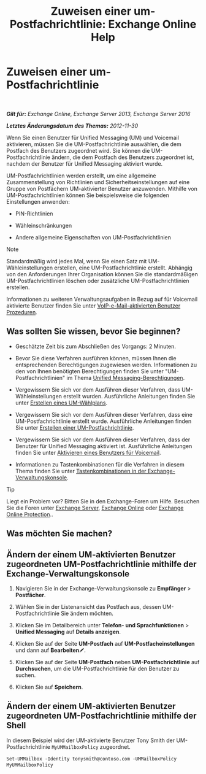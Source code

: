 ﻿---
title: 'Zuweisen einer um-Postfachrichtlinie: Exchange Online Help'
TOCTitle: Zuweisen einer um-Postfachrichtlinie
ms:assetid: c8da6cbe-3d22-4fff-8b5a-416b1c8adb6c
ms:mtpsurl: https://technet.microsoft.com/de-de/library/Bb201728(v=EXCHG.150)
ms:contentKeyID: 50476718
ms.date: 05/23/2018
mtps_version: v=EXCHG.150
ms.translationtype: MT
---

# Zuweisen einer um-Postfachrichtlinie

 

_**Gilt für:** Exchange Online, Exchange Server 2013, Exchange Server 2016_

_**Letztes Änderungsdatum des Themas:** 2012-11-30_

Wenn Sie einen Benutzer für Unified Messaging (UM) und Voicemail aktivieren, müssen Sie die UM-Postfachrichtlinie auswählen, die dem Postfach des Benutzers zugeordnet wird. Sie können die UM-Postfachrichtlinie ändern, die dem Postfach des Benutzers zugeordnet ist, nachdem der Benutzer für Unified Messaging aktiviert wurde.

UM-Postfachrichtlinien werden erstellt, um eine allgemeine Zusammenstellung von Richtlinien und Sicherheitseinstellungen auf eine Gruppe von Postfächern UM-aktivierter Benutzer anzuwenden. Mithilfe von UM-Postfachrichtlinien können Sie beispielsweise die folgenden Einstellungen anwenden:

  - PIN-Richtlinien

  - Wähleinschränkungen

  - Andere allgemeine Eigenschaften von UM-Postfachrichtlinien


> [!NOTE]
> Standardmäßig wird jedes Mal, wenn Sie einen Satz mit UM-Wähleinstellungen erstellen, eine UM-Postfachrichtlinie erstellt. Abhängig von den Anforderungen Ihrer Organisation können Sie die standardmäßigen UM-Postfachrichtlinien löschen oder zusätzliche UM-Postfachrichtlinien erstellen.



Informationen zu weiteren Verwaltungsaufgaben in Bezug auf für Voicemail aktivierte Benutzer finden Sie unter [VoIP-e-Mail-aktivierten Benutzer Prozeduren](https://technet.microsoft.com/de-de/library/JJ835776(v=EXCHG.150)).

## Was sollten Sie wissen, bevor Sie beginnen?

  - Geschätzte Zeit bis zum Abschließen des Vorgangs: 2 Minuten.

  - Bevor Sie diese Verfahren ausführen können, müssen Ihnen die entsprechenden Berechtigungen zugewiesen werden. Informationen zu den von Ihnen benötigten Berechtigungen finden Sie unter "UM-Postfachrichtlinien" im Thema [Unified Messaging-Berechtigungen](unified-messaging-permissions-exchange-2013-help.md).

  - Vergewissern Sie sich vor dem Ausführen dieser Verfahren, dass UM-Wähleinstellungen erstellt wurden. Ausführliche Anleitungen finden Sie unter [Erstellen eines UM-Wählplans](https://technet.microsoft.com/de-de/library/Bb123819(v=EXCHG.150)).

  - Vergewissern Sie sich vor dem Ausführen dieser Verfahren, dass eine UM-Postfachrichtlinie erstellt wurde. Ausführliche Anleitungen finden Sie unter [Erstellen einer UM-Postfachrichtlinie](https://technet.microsoft.com/de-de/library/Bb123510(v=EXCHG.150)).

  - Vergewissern Sie sich vor dem Ausführen dieser Verfahren, dass der Benutzer für Unified Messaging aktiviert ist. Ausführliche Anleitungen finden Sie unter [Aktivieren eines Benutzers für Voicemail](https://technet.microsoft.com/de-de/library/Bb124147(v=EXCHG.150)).

  - Informationen zu Tastenkombinationen für die Verfahren in diesem Thema finden Sie unter [Tastenkombinationen in der Exchange-Verwaltungskonsole](keyboard-shortcuts-in-the-exchange-admin-center-exchange-online-protection-help.md).


> [!TIP]
> Liegt ein Problem vor? Bitten Sie in den Exchange-Foren um Hilfe. Besuchen Sie die Foren unter <A href="https://go.microsoft.com/fwlink/p/?linkid=60612">Exchange Server</A>, <A href="https://go.microsoft.com/fwlink/p/?linkid=267542">Exchange Online</A> oder <A href="https://go.microsoft.com/fwlink/p/?linkid=285351">Exchange Online Protection</A>..



## Was möchten Sie machen?

## Ändern der einem UM-aktivierten Benutzer zugeordneten UM-Postfachrichtlinie mithilfe der Exchange-Verwaltungskonsole

1.  Navigieren Sie in der Exchange-Verwaltungskonsole zu **Empfänger** \> **Postfächer**.

2.  Wählen Sie in der Listenansicht das Postfach aus, dessen UM-Postfachrichtlinie Sie ändern möchten.

3.  Klicken Sie im Detailbereich unter **Telefon- und Sprachfunktionen** \> **Unified Messaging** auf **Details anzeigen**.

4.  Klicken Sie auf der Seite **UM-Postfach** auf **UM-Postfacheinstellungen** und dann auf **Bearbeiten**![Bearbeitungssymbol](images/Bb124582.6f53ccb2-1f13-4c02-bea0-30690e6ea71d(EXCHG.150).gif "Bearbeitungssymbol").

5.  Klicken Sie auf der Seite **UM-Postfach** neben **UM-Postfachrichtlinie** auf **Durchsuchen**, um die UM-Postfachrichtlinie für den Benutzer zu suchen.

6.  Klicken Sie auf **Speichern**.

## Ändern der einem UM-aktivierten Benutzer zugeordneten UM-Postfachrichtlinie mithilfe der Shell

In diesem Beispiel wird der UM-aktivierte Benutzer Tony Smith der UM-Postfachrichtlinie `MyUMMailboxPolicy` zugeordnet.

    Set-UMMailbox -Identity tonysmith@contoso.com -UMMailboxPolicy MyUMMailboxPolicy


